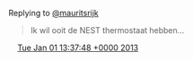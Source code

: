 Replying to [@mauritsrijk](https://twitter.com/mauritsrijk/status/286094628531359744)

> Ik wil ooit de NEST thermostaat hebben\.\.\.

<img src="../../media/tweet.ico" width="12" /> [Tue Jan 01 13:37:48 +0000 2013](https://twitter.com/DromerDenker/status/286103936878907393)